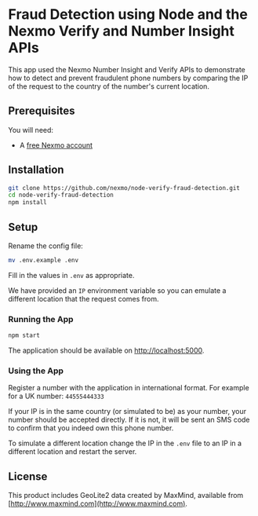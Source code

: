 # Fraud Detection using Node and the Nexmo Verify and Number Insight APIs

This app used the Nexmo Number Insight and Verify APIs to demonstrate how to detect and prevent fraudulent phone numbers by comparing the IP of the request to the country of the number's current location.

## Prerequisites

You will need:

* A [free Nexmo account](https://dashboard.nexmo.com/sign-up)

## Installation

```sh
git clone https://github.com/nexmo/node-verify-fraud-detection.git
cd node-verify-fraud-detection
npm install
```

## Setup

Rename the config file:

```sh
mv .env.example .env
```

Fill in the values in `.env` as appropriate.

We have provided an `IP` environment variable so you can emulate a different location that the request comes from.

### Running the App

```sh
npm start
```

The application should be available on <http://localhost:5000>.

### Using the App

Register a number with the application in international format. For example for a UK number: `44555444333`

If your IP is in the same country (or simulated to be) as your number, your number should be accepted directly. If it is not, it will be sent an SMS code to confirm that you indeed own this phone number.

To simulate a different location change the IP in the `.env` file to an IP in a different location and restart the server.

## License

This product includes GeoLite2 data created by MaxMind, available from
[http://www.maxmind.com](http://www.maxmind.com).

